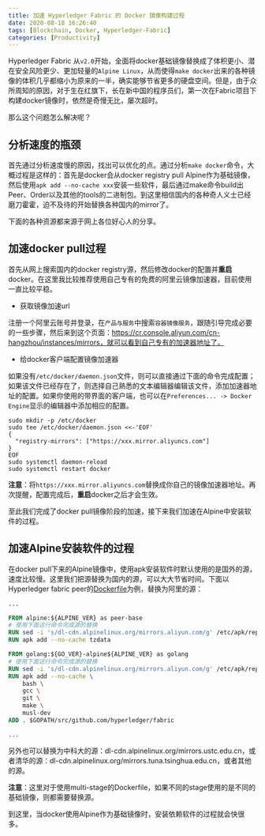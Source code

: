 ```yaml
---
title: 加速 Hyperledger Fabric 的 Docker 镜像构建过程
date: 2020-08-18 16:26:40
tags: [Blockchain, Docker, Hyperledger-Fabric]
categories: [Productivity]
---
```


Hyperledger Fabric 从`v2.0`开始，全面将docker基础镜像替换成了体积更小、潜在安全风险更少、更加轻量的`Alpine Linux`，从而使得`make docker`出来的各种镜像的体积几乎都缩小为原来的一半，确实能够节省更多的硬盘空间。但是，由于众所周知的原因，对于生在红旗下，长在新中国的程序员们，第一次在Fabric项目下构建docker镜像时，依然是奇慢无比，屡次超时。

那么这个问题怎么解决呢？

## 分析速度的瓶颈

首先通过分析速度慢的原因，找出可以优化的点。通过分析`make docker`命令，大概过程是这样的：首先是docker会从docker registry pull Alpine作为基础镜像，然后使用`apk add --no-cache xxx`安装一些软件，最后通过make命令build出Peer、Order以及其他的tools的二进制包。到这里相信国内的各种奇人义士已经磨刀霍霍，迫不及待的开始替换各种国内的mirror了。
<!-- more -->
下面的各种资源都来源于网上各位好心人的分享。

## 加速docker pull过程

首先从网上搜索国内的docker registry源，然后修改docker的配置并**重启**docker。在这里我比较推荐使用自己专有的免费的阿里云镜像加速器，目前使用一直比较平稳。

* 获取镜像加速url

注册一个阿里云账号并登录，在`产品与服务`中搜索`容器镜像服务`，跟随引导完成必要的一些步骤，然后来到这个页面：https://cr.console.aliyun.com/cn-hangzhou/instances/mirrors，就可以看到自己专有的加速器地址了。

* 给docker客户端配置镜像加速器

如果没有`/etc/docker/daemon.json`文件，则可以直接通过下面的命令完成配置；如果该文件已经存在了，则选择自己熟悉的文本编辑器编辑该文件，添加加速器地址的配置。如果你使用的带界面的客户端，也可以在`Preferences... -> Docker Engine`显示的编辑器中添加相应的配置。

```shell
sudo mkdir -p /etc/docker
sudo tee /etc/docker/daemon.json <<-'EOF'
{
  "registry-mirrors": ["https://xxx.mirror.aliyuncs.com"]
}
EOF
sudo systemctl daemon-reload
sudo systemctl restart docker

```

**注意**：将`https://xxx.mirror.aliyuncs.com`替换成你自己的镜像加速器地址。再次提醒，配置完成后，**重启**docker之后才会生效。

至此我们完成了docker pull镜像阶段的加速，接下来我们加速在Alpine中安装软件的过程。

## 加速Alpine安装软件的过程

在docker pull下来的Alpine镜像中，使用apk安装软件时默认使用的是国外的源，速度比较慢。这里我们把源替换为国内的源，可以大大节省时间。下面以Hyperledger fabric peer的[Dockerfile](https://github.com/hyperledger/fabric/blob/master/images/peer/Dockerfile)为例，替换为阿里的源：

```dockerfile
...

FROM alpine:${ALPINE_VER} as peer-base
# 使用下面这行命令完成源的替换
RUN sed -i 's/dl-cdn.alpinelinux.org/mirrors.aliyun.com/g' /etc/apk/repositories
RUN apk add --no-cache tzdata

FROM golang:${GO_VER}-alpine${ALPINE_VER} as golang
# 使用下面这行命令完成源的替换
RUN sed -i 's/dl-cdn.alpinelinux.org/mirrors.aliyun.com/g' /etc/apk/repositories
RUN apk add --no-cache \
	bash \
	gcc \
	git \
	make \
	musl-dev
ADD . $GOPATH/src/github.com/hyperledger/fabric

...
```

另外也可以替换为中科大的源：dl-cdn.alpinelinux.org/mirrors.ustc.edu.cn，或者清华的源：dl-cdn.alpinelinux.org/mirrors.tuna.tsinghua.edu.cn，或者其他的源。

**注意**：这里对于使用multi-stage的Dockerfile，如果不同的stage使用的是不同的基础镜像，则都需要替换源。

到这里，当docker使用Alpine作为基础镜像时，安装依赖软件的过程就会快很多。

